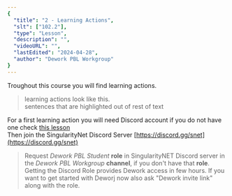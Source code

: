 ```yaml
---
{
  "title": "2 - Learning Actions",
  "slt": ["102.2"],
  "type": "Lesson",
  "description": "",
  "videoURL": "",
  "lastEdited": "2024-04-28",
  "author": "Dework PBL Workgroup"
}
---
```


Troughout this course you will find learning actions.
> learning actions look like this.  
> sentences that are highlighted out of rest of text

For a first learning action you will need Discord account if you do not have one check [this lesson](/course/module/103/1032)  
Then join the SingularityNet Discord Server [https://discord.gg/snet](https://discord.gg/snet)

> Request *Dework PBL Student* **role** in SingularityNET Discord server in the *Dework PBL Workgroup* **channel**, if you don't have that **role**.  
Getting the Discord Role provides Dework access in few hours. If you want to get started with Deworj now also ask "Dework invite link" along with the role.  